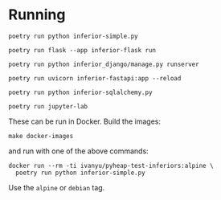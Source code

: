 # Running

```commandline
poetry run python inferior-simple.py

poetry run flask --app inferior-flask run

poetry run python inferior_django/manage.py runserver

poetry run uvicorn inferior-fastapi:app --reload

poetry run python inferior-sqlalchemy.py

poetry run jupyter-lab
```

These can be run in Docker. Build the images:
```commandline
make docker-images
```

and run with one of the above commands:

```commandline
docker run --rm -ti ivanyu/pyheap-test-inferiors:alpine \
  poetry run python inferior-simple.py
```
Use the `alpine` or `debian` tag.
